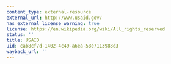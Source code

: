 ```yaml
---
content_type: external-resource
external_url: http://www.usaid.gov/
has_external_license_warning: true
license: https://en.wikipedia.org/wiki/All_rights_reserved
status: ''
title: USAID
uid: cab8cf7d-1402-4c49-a6ea-58e7113983d3
wayback_url: ''
---
```

